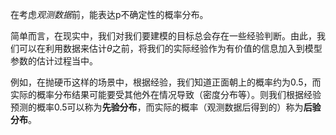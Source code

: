 在考虑*观测数据*前，能表达p不确定性的概率分布。

简单而言，在现实中，我们对我们要建模的目标总会存在一些经验判断。由此，我们可以在利用数据来估计$\theta$之前，将我们的实际经验作为有价值的信息加入到模型参数的估计过程当中。

例如，在抛硬币这样的场景中，根据经验，我们知道正面朝上的概率约为0.5，而实际的概率分布结果可能要受其他外在情况导致（密度分布等）。则我们根据经验预测的概率0.5可以称为**先验分布**，而实际的概率（观测数据后得到的）称为**后验分布**。

